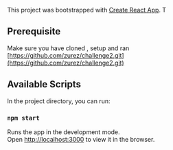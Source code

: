 This project was bootstrapped with [Create React App](https://github.com/facebook/create-react-app).
T
## Prerequisite
Make sure you have cloned , setup and ran  [https://github.com/zurez/challenge2.git](https://github.com/zurez/challenge2.git)

## Available Scripts

In the project directory, you can run:

### `npm start`

Runs the app in the development mode.<br>
Open [http://localhost:3000](http://localhost:3000) to view it in the browser.


